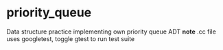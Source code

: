 # priority_queue
Data structure practice implementing own priority queue ADT
**note** .cc file uses googletest, toggle gtest to run test suite

